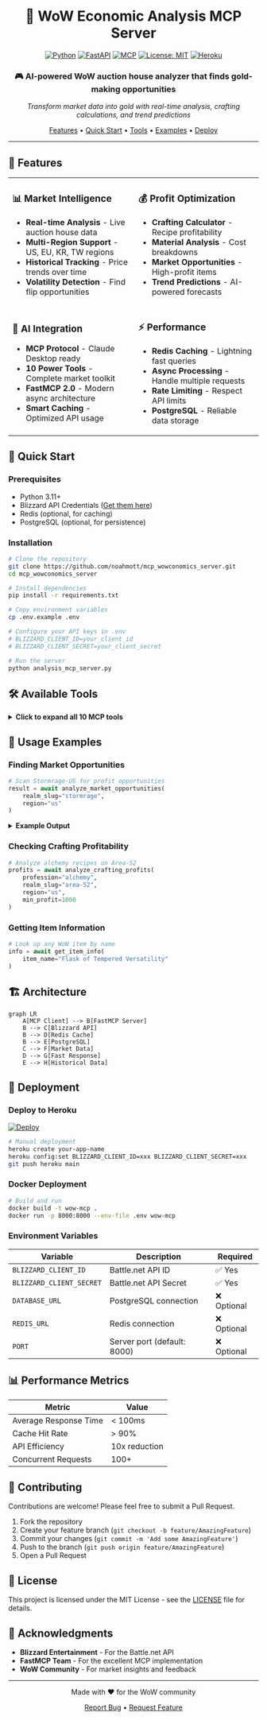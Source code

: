 <div align="center">
  
# 🏰 WoW Economic Analysis MCP Server

[![Python](https://img.shields.io/badge/Python-3.11+-blue.svg?style=for-the-badge&logo=python&logoColor=white)](https://www.python.org)
[![FastAPI](https://img.shields.io/badge/FastAPI-0.116.1-009688.svg?style=for-the-badge&logo=fastapi&logoColor=white)](https://fastapi.tiangolo.com)
[![MCP](https://img.shields.io/badge/MCP-2.0-purple.svg?style=for-the-badge&logo=anthropic&logoColor=white)](https://modelcontextprotocol.io)
[![License: MIT](https://img.shields.io/badge/License-MIT-yellow.svg?style=for-the-badge)](https://opensource.org/licenses/MIT)
[![Heroku](https://img.shields.io/badge/Deploy-Heroku-430098.svg?style=for-the-badge&logo=heroku&logoColor=white)](https://heroku.com)

### 🎮 AI-powered WoW auction house analyzer that finds gold-making opportunities

*Transform market data into gold with real-time analysis, crafting calculations, and trend predictions*

[Features](#-features) • [Quick Start](#-quick-start) • [Tools](#-available-tools) • [Examples](#-usage-examples) • [Deploy](#-deployment)

</div>

---

## 🌟 Features

<table>
<tr>
<td>

### 📊 Market Intelligence
- **Real-time Analysis** - Live auction house data
- **Multi-Region Support** - US, EU, KR, TW regions
- **Historical Tracking** - Price trends over time
- **Volatility Detection** - Find flip opportunities

</td>
<td>

### 💰 Profit Optimization
- **Crafting Calculator** - Recipe profitability
- **Material Analysis** - Cost breakdowns
- **Market Opportunities** - High-profit items
- **Trend Predictions** - AI-powered forecasts

</td>
</tr>
<tr>
<td>

### 🤖 AI Integration
- **MCP Protocol** - Claude Desktop ready
- **10 Power Tools** - Complete market toolkit
- **FastMCP 2.0** - Modern async architecture
- **Smart Caching** - Optimized API usage

</td>
<td>

### ⚡ Performance
- **Redis Caching** - Lightning fast queries
- **Async Processing** - Handle multiple requests
- **Rate Limiting** - Respect API limits
- **PostgreSQL** - Reliable data storage

</td>
</tr>
</table>

## 🚀 Quick Start

### Prerequisites

- Python 3.11+
- Blizzard API Credentials ([Get them here](https://develop.battle.net/access/))
- Redis (optional, for caching)
- PostgreSQL (optional, for persistence)

### Installation

```bash
# Clone the repository
git clone https://github.com/noahmott/mcp_wowconomics_server.git
cd mcp_wowconomics_server

# Install dependencies
pip install -r requirements.txt

# Copy environment variables
cp .env.example .env

# Configure your API keys in .env
# BLIZZARD_CLIENT_ID=your_client_id
# BLIZZARD_CLIENT_SECRET=your_client_secret

# Run the server
python analysis_mcp_server.py
```

## 🛠️ Available Tools

<details>
<summary><b>Click to expand all 10 MCP tools</b></summary>

| Tool | Description | Example Use |
|------|-------------|-------------|
| `analyze_market_opportunities` | Find profitable items on any realm | Discover underpriced items |
| `analyze_crafting_profits` | Calculate recipe profitability | Check if flasks are worth crafting |
| `predict_market_trends` | AI-powered price predictions | Forecast token prices |
| `get_historical_data` | Retrieve price history | Track item trends |
| `update_historical_database` | Refresh market data | Keep data current |
| `analyze_with_details` | Deep market analysis | Volatility reports |
| `debug_api_data` | Troubleshoot API responses | Development tool |
| `get_item_info` | Detailed item information | Item IDs and data |
| `check_staging_data` | Cache statistics | Monitor performance |
| `get_analysis_help` | Usage documentation | Learn the tools |

</details>

## 📖 Usage Examples

### Finding Market Opportunities

```python
# Scan Stormrage-US for profit opportunities
result = await analyze_market_opportunities(
    realm_slug="stormrage",
    region="us"
)
```

<details>
<summary><b>Example Output</b></summary>

```json
{
  "opportunities": [
    {
      "item": "Flask of Power",
      "current_price": 45.5,
      "market_value": 89.0,
      "profit_margin": "95.6%",
      "recommendation": "BUY"
    }
  ]
}
```

</details>

### Checking Crafting Profitability

```python
# Analyze alchemy recipes on Area-52
profits = await analyze_crafting_profits(
    profession="alchemy",
    realm_slug="area-52",
    region="us",
    min_profit=1000
)
```

### Getting Item Information

```python
# Look up any WoW item by name
info = await get_item_info(
    item_name="Flask of Tempered Versatility"
)
```

## 🏗️ Architecture

```mermaid
graph LR
    A[MCP Client] --> B[FastMCP Server]
    B --> C[Blizzard API]
    B --> D[Redis Cache]
    B --> E[PostgreSQL]
    C --> F[Market Data]
    D --> G[Fast Response]
    E --> H[Historical Data]
```

## 🚢 Deployment

### Deploy to Heroku

[![Deploy](https://www.herokucdn.com/deploy/button.svg)](https://heroku.com/deploy?template=https://github.com/noahmott/mcp_wowconomics_server)

```bash
# Manual deployment
heroku create your-app-name
heroku config:set BLIZZARD_CLIENT_ID=xxx BLIZZARD_CLIENT_SECRET=xxx
git push heroku main
```

### Docker Deployment

```bash
# Build and run
docker build -t wow-mcp .
docker run -p 8000:8000 --env-file .env wow-mcp
```

### Environment Variables

| Variable | Description | Required |
|----------|-------------|----------|
| `BLIZZARD_CLIENT_ID` | Battle.net API ID | ✅ Yes |
| `BLIZZARD_CLIENT_SECRET` | Battle.net API Secret | ✅ Yes |
| `DATABASE_URL` | PostgreSQL connection | ❌ Optional |
| `REDIS_URL` | Redis connection | ❌ Optional |
| `PORT` | Server port (default: 8000) | ❌ Optional |

## 📊 Performance Metrics

<div align="center">

| Metric | Value |
|--------|-------|
| Average Response Time | < 100ms |
| Cache Hit Rate | > 90% |
| API Efficiency | 10x reduction |
| Concurrent Requests | 100+ |

</div>

## 🤝 Contributing

Contributions are welcome! Please feel free to submit a Pull Request.

1. Fork the repository
2. Create your feature branch (`git checkout -b feature/AmazingFeature`)
3. Commit your changes (`git commit -m 'Add some AmazingFeature'`)
4. Push to the branch (`git push origin feature/AmazingFeature`)
5. Open a Pull Request

## 📜 License

This project is licensed under the MIT License - see the [LICENSE](LICENSE) file for details.

## 🙏 Acknowledgments

- **Blizzard Entertainment** - For the Battle.net API
- **FastMCP Team** - For the excellent MCP implementation
- **WoW Community** - For market insights and feedback

---

<div align="center">

Made with ❤️ for the WoW community

[Report Bug](https://github.com/noahmott/mcp_wowconomics_server/issues) • [Request Feature](https://github.com/noahmott/mcp_wowconomics_server/issues)

</div>